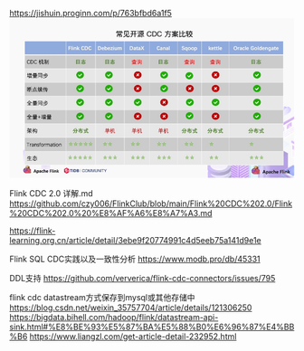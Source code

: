 https://jishuin.proginn.com/p/763bfbd6a1f5
![img_1.png](img_1.png)

Flink CDC 2.0 详解.md
https://github.com/czy006/FlinkClub/blob/main/Flink%20CDC%202.0/Flink%20CDC%202.0%20%E8%AF%A6%E8%A7%A3.md

https://flink-learning.org.cn/article/detail/3ebe9f20774991c4d5eeb75a141d9e1e

Flink SQL CDC实践以及一致性分析
https://www.modb.pro/db/45331

DDL支持
https://github.com/ververica/flink-cdc-connectors/issues/795


flink cdc datastream方式保存到mysql或其他存储中
https://blog.csdn.net/weixin_35757704/article/details/121306250
https://bigdata.bihell.com/hadoop/flink/datastream-api-sink.html#%E8%BE%93%E5%87%BA%E5%88%B0%E6%96%87%E4%BB%B6
https://www.liangzl.com/get-article-detail-232952.html
